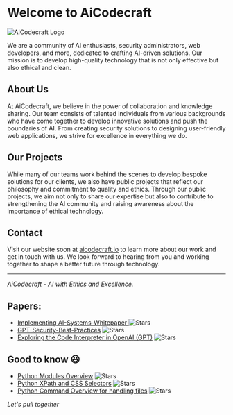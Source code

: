 # Welcome to AiCodecraft

![AiCodecraft Logo](link_to_logo.png)

We are a community of AI enthusiasts, security administrators, web developers, and more, dedicated to crafting AI-driven solutions. Our mission is to develop high-quality technology that is not only effective but also ethical and clean.

## About Us

At AiCodecraft, we believe in the power of collaboration and knowledge sharing. Our team consists of talented individuals from various backgrounds who have come together to develop innovative solutions and push the boundaries of AI. From creating security solutions to designing user-friendly web applications, we strive for excellence in everything we do.

## Our Projects

While many of our teams work behind the scenes to develop bespoke solutions for our clients, we also have public projects that reflect our philosophy and commitment to quality and ethics. Through our public projects, we aim not only to share our expertise but also to contribute to strengthening the AI community and raising awareness about the importance of ethical technology.

## Contact

Visit our website soon at [aicodecraft.io](https://aicodecraft.io) to learn more about our work and get in touch with us. We look forward to hearing from you and working together to shape a better future through technology.

--- 

*AiCodecraft - AI with Ethics and Excellence.*

## Papers:

- [Implementing AI-Systems-Whitepaper ](https://github.com/VolkanSah//Implementing-AI-Systems-Whitepaper/) ![Stars](https://img.shields.io/github/stars/VolkanSah/Implementing-AI-Systems-Whitepaper)
- [GPT-Security-Best-Practices](https://github.com/VolkanSah/GPT-Security-Best-Practices) ![Stars](https://img.shields.io/github/stars/VolkanSah/GPT-Security-Best-Practices)
- [Exploring the Code Interpreter in OpenAI (GPT)](https://github.com/VolkanSah//The-Code-Interpreter-in-OpenAI-GPT/) ![Stars](https://img.shields.io/github/stars/VolkanSah/The-Code-Interpreter-in-OpenAI-GPT)

## Good to know 😃

- [Python Modules Overview](https://github.com/VolkanSah/Python-Modules-Overview) ![Stars](https://img.shields.io/github/stars/VolkanSah/Python-Modules-Overview)
- [Python XPath and CSS Selectors](https://github.com/VolkanSah/Python-XPath-Tutorial) ![Stars](https://img.shields.io/github/stars/VolkanSah/Python-XPath-Tutorial)
- [Python Command Overview for handling files](https://github.com/VolkanSah/Python-Command-Overview-for-handling-files) ![Stars](https://img.shields.io/github/stars/VolkanSah/Python-Command-Overview-for-handling-files)

*Let's pull together*
